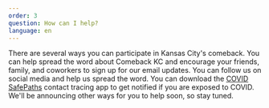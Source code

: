 ```yaml
---
order: 3
question: How can I help?
language: en
---
```

There are several ways you can participate in Kansas City's comeback. You can help spread the word about Comeback KC and encourage your friends, family, and coworkers to sign up for our email updates. You can follow us on social media and help us spread the word. You can download the [COVID SafePaths](https://covidsafepaths.org/) contact tracing app to get notified if you are exposed to COVID. We'll be announcing other ways for you to help soon, so stay tuned.